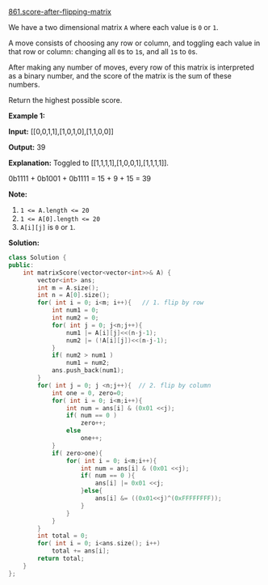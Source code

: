 [861.score-after-flipping-matrix](https://leetcode.com/problems/score-after-flipping-matrix/)  

We have a two dimensional matrix `A` where each value is `0` or `1`.

A move consists of choosing any row or column, and toggling each value in that row or column: changing all `0`s to `1`s, and all `1`s to `0`s.

After making any number of moves, every row of this matrix is interpreted as a binary number, and the score of the matrix is the sum of these numbers.

Return the highest possible score.

**Example 1:**

  
**Input:** \[\[0,0,1,1\],\[1,0,1,0\],\[1,1,0,0\]\]
  
**Output:** 39
  
**Explanation:** Toggled to \[\[1,1,1,1\],\[1,0,0,1\],\[1,1,1,1\]\].
  
0b1111 + 0b1001 + 0b1111 = 15 + 9 + 15 = 39

**Note:**

1.  `1 <= A.length <= 20`
2.  `1 <= A[0].length <= 20`
3.  `A[i][j]` is `0` or `1`.  



**Solution:**  

```cpp
class Solution {
public:
    int matrixScore(vector<vector<int>>& A) {
        vector<int> ans;
        int m = A.size();
        int n = A[0].size();
        for( int i = 0; i<m; i++){   // 1. flip by row
            int num1 = 0;
            int num2 = 0;
            for( int j = 0; j<n;j++){
                num1 |= A[i][j]<<(n-j-1);
                num2 |= (!A[i][j])<<(n-j-1);
            }
            if( num2 > num1 )
                num1 = num2;
            ans.push_back(num1);
        }
        for( int j = 0; j <n;j++){  // 2. flip by column
            int one = 0, zero=0;
            for( int i = 0; i<m;i++){
                int num = ans[i] & (0x01 <<j);
                if( num == 0 )
                    zero++;
                else
                    one++;
            }
            if( zero>one){
                for( int i = 0; i<m;i++){
                    int num = ans[i] & (0x01 <<j);
                    if( num == 0 ){
                        ans[i] |= 0x01 <<j;
                    }else{
                        ans[i] &= ((0x01<<j)^(0xFFFFFFFF));
                    }
                }
            }
        }
        int total = 0;
        for( int i = 0; i<ans.size(); i++)
            total += ans[i];
        return total;
    }
};
```
      